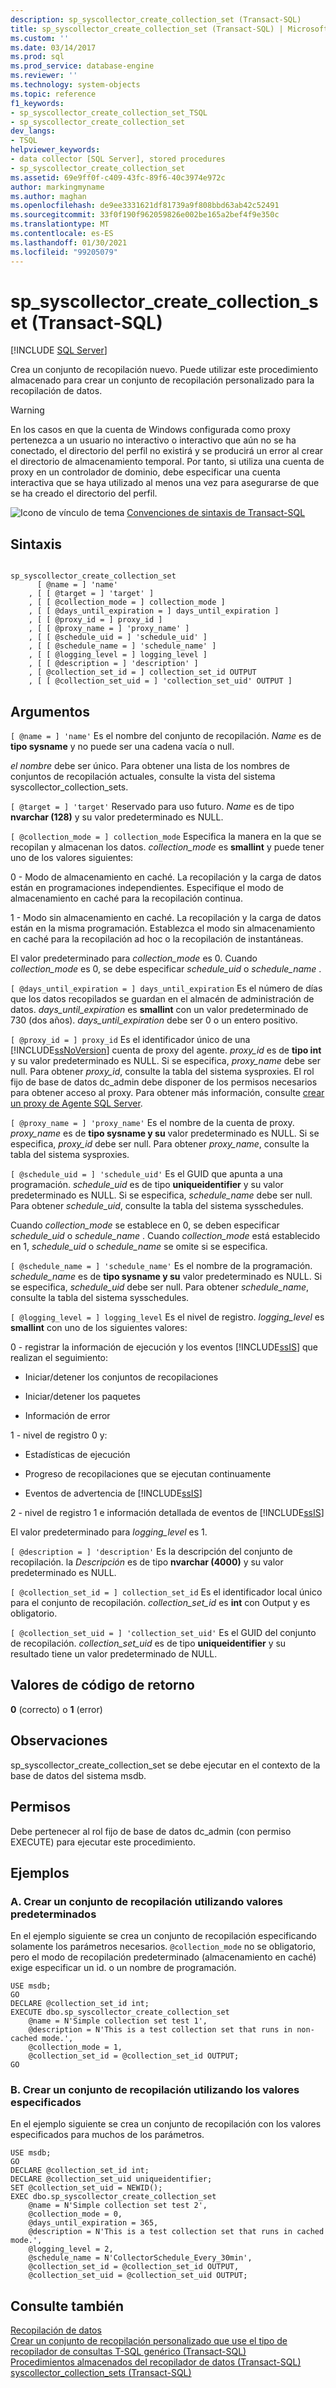 ```yaml
---
description: sp_syscollector_create_collection_set (Transact-SQL)
title: sp_syscollector_create_collection_set (Transact-SQL) | Microsoft Docs
ms.custom: ''
ms.date: 03/14/2017
ms.prod: sql
ms.prod_service: database-engine
ms.reviewer: ''
ms.technology: system-objects
ms.topic: reference
f1_keywords:
- sp_syscollector_create_collection_set_TSQL
- sp_syscollector_create_collection_set
dev_langs:
- TSQL
helpviewer_keywords:
- data collector [SQL Server], stored procedures
- sp_syscollector_create_collection_set
ms.assetid: 69e9ff0f-c409-43fc-89f6-40c3974e972c
author: markingmyname
ms.author: maghan
ms.openlocfilehash: de9ee3331621df81739a9f808bbd63ab42c52491
ms.sourcegitcommit: 33f0f190f962059826e002be165a2bef4f9e350c
ms.translationtype: MT
ms.contentlocale: es-ES
ms.lasthandoff: 01/30/2021
ms.locfileid: "99205079"
---
```

# <a name="sp_syscollector_create_collection_set-transact-sql"></a>sp_syscollector_create_collection_set (Transact-SQL)
[!INCLUDE [SQL Server](../../includes/applies-to-version/sqlserver.md)]

  Crea un conjunto de recopilación nuevo. Puede utilizar este procedimiento almacenado para crear un conjunto de recopilación personalizado para la recopilación de datos.  
  
> [!WARNING]  
>  En los casos en que la cuenta de Windows configurada como proxy pertenezca a un usuario no interactivo o interactivo que aún no se ha conectado, el directorio del perfil no existirá y se producirá un error al crear el directorio de almacenamiento temporal. Por tanto, si utiliza una cuenta de proxy en un controlador de dominio, debe especificar una cuenta interactiva que se haya utilizado al menos una vez para asegurarse de que se ha creado el directorio del perfil.  
  
 ![Icono de vínculo de tema](../../database-engine/configure-windows/media/topic-link.gif "Icono de vínculo de tema") [Convenciones de sintaxis de Transact-SQL](../../t-sql/language-elements/transact-sql-syntax-conventions-transact-sql.md)  
  
## <a name="syntax"></a>Sintaxis  
  
```  
  
sp_syscollector_create_collection_set   
      [ @name = ] 'name'  
    , [ [ @target = ] 'target' ]  
    , [ [ @collection_mode = ] collection_mode ]  
    , [ [ @days_until_expiration = ] days_until_expiration ]  
    , [ [ @proxy_id = ] proxy_id ]  
    , [ [ @proxy_name = ] 'proxy_name' ]  
    , [ [ @schedule_uid = ] 'schedule_uid' ]  
    , [ [ @schedule_name = ] 'schedule_name' ]  
    , [ [ @logging_level = ] logging_level ]  
    , [ [ @description = ] 'description' ]  
    , [ @collection_set_id = ] collection_set_id OUTPUT   
    , [ [ @collection_set_uid = ] 'collection_set_uid' OUTPUT ]  
```  
  
## <a name="arguments"></a>Argumentos  
`[ @name = ] 'name'` Es el nombre del conjunto de recopilación. *Name* es de **tipo sysname** y no puede ser una cadena vacía o null.  
  
 *el nombre* debe ser único. Para obtener una lista de los nombres de conjuntos de recopilación actuales, consulte la vista del sistema syscollector_collection_sets.  
  
`[ @target = ] 'target'` Reservado para uso futuro. *Name* es de tipo **nvarchar (128)** y su valor predeterminado es NULL.  
  
`[ @collection_mode = ] collection_mode` Especifica la manera en la que se recopilan y almacenan los datos. *collection_mode* es **smallint** y puede tener uno de los valores siguientes:  
  
 0 - Modo de almacenamiento en caché. La recopilación y la carga de datos están en programaciones independientes. Especifique el modo de almacenamiento en caché para la recopilación continua.  
  
 1 - Modo sin almacenamiento en caché. La recopilación y la carga de datos están en la misma programación. Establezca el modo sin almacenamiento en caché para la recopilación ad hoc o la recopilación de instantáneas.  
  
 El valor predeterminado para *collection_mode* es 0. Cuando *collection_mode* es 0, se debe especificar *schedule_uid* o *schedule_name* .  
  
`[ @days_until_expiration = ] days_until_expiration` Es el número de días que los datos recopilados se guardan en el almacén de administración de datos. *days_until_expiration* es **smallint** con un valor predeterminado de 730 (dos años). *days_until_expiration* debe ser 0 o un entero positivo.  
  
`[ @proxy_id = ] proxy_id` Es el identificador único de una [!INCLUDE[ssNoVersion](../../includes/ssnoversion-md.md)] cuenta de proxy del agente. *proxy_id* es de **tipo int** y su valor predeterminado es NULL. Si se especifica, *proxy_name* debe ser null. Para obtener *proxy_id*, consulte la tabla del sistema sysproxies. El rol fijo de base de datos dc_admin debe disponer de los permisos necesarios para obtener acceso al proxy. Para obtener más información, consulte [crear un proxy de Agente SQL Server](../../ssms/agent/create-a-sql-server-agent-proxy.md).  
  
`[ @proxy_name = ] 'proxy_name'` Es el nombre de la cuenta de proxy. *proxy_name* es de **tipo sysname y su** valor predeterminado es NULL. Si se especifica, *proxy_id* debe ser null. Para obtener *proxy_name*, consulte la tabla del sistema sysproxies.  
  
`[ @schedule_uid = ] 'schedule_uid'` Es el GUID que apunta a una programación. *schedule_uid* es de tipo **uniqueidentifier** y su valor predeterminado es NULL. Si se especifica, *schedule_name* debe ser null. Para obtener *schedule_uid*, consulte la tabla del sistema sysschedules.  
  
 Cuando *collection_mode* se establece en 0, se deben especificar *schedule_uid* o *schedule_name* . Cuando *collection_mode* está establecido en 1, *schedule_uid* o *schedule_name* se omite si se especifica.  
  
`[ @schedule_name = ] 'schedule_name'` Es el nombre de la programación. *schedule_name* es de **tipo sysname y su** valor predeterminado es NULL. Si se especifica, *schedule_uid* debe ser null. Para obtener *schedule_name*, consulte la tabla del sistema sysschedules.  
  
`[ @logging_level = ] logging_level` Es el nivel de registro. *logging_level* es **smallint** con uno de los siguientes valores:  
  
 0 - registrar la información de ejecución y los eventos [!INCLUDE[ssIS](../../includes/ssis-md.md)] que realizan el seguimiento:  
  
-   Iniciar/detener los conjuntos de recopilaciones  
  
-   Iniciar/detener los paquetes  
  
-   Información de error  
  
 1 - nivel de registro 0 y:  
  
-   Estadísticas de ejecución  
  
-   Progreso de recopilaciones que se ejecutan continuamente  
  
-   Eventos de advertencia de [!INCLUDE[ssIS](../../includes/ssis-md.md)]  
  
 2 - nivel de registro 1 e información detallada de eventos de [!INCLUDE[ssIS](../../includes/ssis-md.md)]  
  
 El valor predeterminado para *logging_level* es 1.  
  
`[ @description = ] 'description'` Es la descripción del conjunto de recopilación. la *Descripción* es de tipo **nvarchar (4000)** y su valor predeterminado es NULL.  
  
`[ @collection_set_id = ] collection_set_id` Es el identificador local único para el conjunto de recopilación. *collection_set_id* es **int** con Output y es obligatorio.  
  
`[ @collection_set_uid = ] 'collection_set_uid'` Es el GUID del conjunto de recopilación. *collection_set_uid* es de tipo **uniqueidentifier** y su resultado tiene un valor predeterminado de NULL.  
  
## <a name="return-code-values"></a>Valores de código de retorno  
 **0** (correcto) o **1** (error)  
  
## <a name="remarks"></a>Observaciones  
 sp_syscollector_create_collection_set se debe ejecutar en el contexto de la base de datos del sistema msdb.  
  
## <a name="permissions"></a>Permisos  
 Debe pertenecer al rol fijo de base de datos dc_admin (con permiso EXECUTE) para ejecutar este procedimiento.  
  
## <a name="examples"></a>Ejemplos  
  
### <a name="a-creating-a-collection-set-by-using-default-values"></a>A. Crear un conjunto de recopilación utilizando valores predeterminados  
 En el ejemplo siguiente se crea un conjunto de recopilación especificando solamente los parámetros necesarios. `@collection_mode` no se obligatorio, pero el modo de recopilación predeterminado (almacenamiento en caché) exige especificar un id. o un nombre de programación.  
  
```  
USE msdb;  
GO  
DECLARE @collection_set_id int;  
EXECUTE dbo.sp_syscollector_create_collection_set  
    @name = N'Simple collection set test 1',  
    @description = N'This is a test collection set that runs in non-cached mode.',  
    @collection_mode = 1,  
    @collection_set_id = @collection_set_id OUTPUT;  
GO  
```  
  
### <a name="b-creating-a-collection-set-by-using-specified-values"></a>B. Crear un conjunto de recopilación utilizando los valores especificados  
 En el ejemplo siguiente se crea un conjunto de recopilación con los valores especificados para muchos de los parámetros.  
  
```  
USE msdb;  
GO  
DECLARE @collection_set_id int;  
DECLARE @collection_set_uid uniqueidentifier;  
SET @collection_set_uid = NEWID();  
EXEC dbo.sp_syscollector_create_collection_set  
    @name = N'Simple collection set test 2',  
    @collection_mode = 0,  
    @days_until_expiration = 365,  
    @description = N'This is a test collection set that runs in cached mode.',  
    @logging_level = 2,  
    @schedule_name = N'CollectorSchedule_Every_30min',  
    @collection_set_id = @collection_set_id OUTPUT,  
    @collection_set_uid = @collection_set_uid OUTPUT;  
```  
  
## <a name="see-also"></a>Consulte también  
 [Recopilación de datos](../../relational-databases/data-collection/data-collection.md)   
 [Crear un conjunto de recopilación personalizado que use el tipo de recopilador de consultas T-SQL genérico &#40;Transact-SQL&#41;](../../relational-databases/data-collection/create-custom-collection-set-generic-t-sql-query-collector-type.md)   
 [Procedimientos almacenados del recopilador de datos &#40;Transact-SQL&#41;](../../relational-databases/system-stored-procedures/data-collector-stored-procedures-transact-sql.md)   
 [syscollector_collection_sets &#40;Transact-SQL&#41;](../../relational-databases/system-catalog-views/syscollector-collection-sets-transact-sql.md)  
  
  
